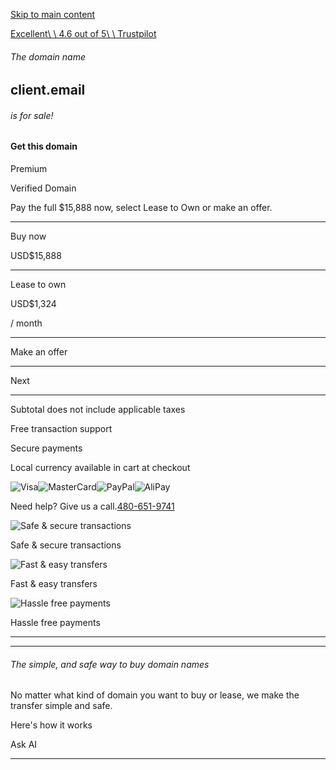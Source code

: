 [Skip to main content](https://www.godaddy.com/forsale/client.email?utm_source=TDFS_BINNS2&utm_medium=parkedpages&utm_campaign=x_corp_tdfs-binns2_base&traffic_type=TDFS_BINNS2&traffic_id=binns2&#main)

[Excellent\\
\\
4.6 out of 5\\
\\
Trustpilot](https://www.trustpilot.com/review/godaddy.com)

###### The domain name

## client.email

###### is for sale!

#### Get this domain

Premium

Verified Domain

Pay the full $15,888 now, select Lease to Own or make an offer.

* * *

Buy now

USD$15,888

* * *

Lease to own

USD$1,324

/ month

* * *

Make an offer

* * *

Next

* * *

Subtotal does not include applicable taxes

Free transaction support

Secure payments

Local currency available in cart at checkout

![Visa](https://www.godaddy.com/forsale/_next/image?url=%2Fforsale%2Fimgs%2Fpayments%2Fvisa.png&w=128&q=75)![MasterCard](https://www.godaddy.com/forsale/_next/image?url=%2Fforsale%2Fimgs%2Fpayments%2Fmastercard.png&w=128&q=75)![PayPal](https://www.godaddy.com/forsale/_next/image?url=%2Fforsale%2Fimgs%2Fpayments%2Fpaypal.png&w=128&q=75)![AliPay](https://www.godaddy.com/forsale/_next/image?url=%2Fforsale%2Fimgs%2Fpayments%2Falipay.png&w=128&q=75)

Need help? Give us a call.[480-651-9741](https://www.godaddy.com/forsale/true)

![Safe & secure transactions](https://www.godaddy.com/forsale/imgs/dan-custom/secure-transactions.svg)

Safe & secure transactions

![Fast & easy transfers](https://www.godaddy.com/forsale/imgs/dan-custom/fast-and-easy-transfers.svg)

Fast & easy transfers

![Hassle free payments](https://www.godaddy.com/forsale/imgs/dan-custom/hassle-free-payments.svg)

Hassle free payments

* * *

* * *

###### The simple, and safe way to buy domain names

No matter what kind of domain you want to buy or lease, we make the transfer simple and safe.

Here's how it works

Ask AI

* * *